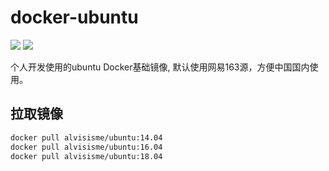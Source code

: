 # docker-ubuntu

![](https://img.shields.io/docker/cloud/automated/alvisisme/ubuntu.svg)
![](https://img.shields.io/docker/cloud/build/alvisisme/ubuntu.svg)

个人开发使用的ubuntu Docker基础镜像, 默认使用网易163源，方便中国国内使用。

## 拉取镜像

```bash
docker pull alvisisme/ubuntu:14.04
docker pull alvisisme/ubuntu:16.04
docker pull alvisisme/ubuntu:18.04
```
